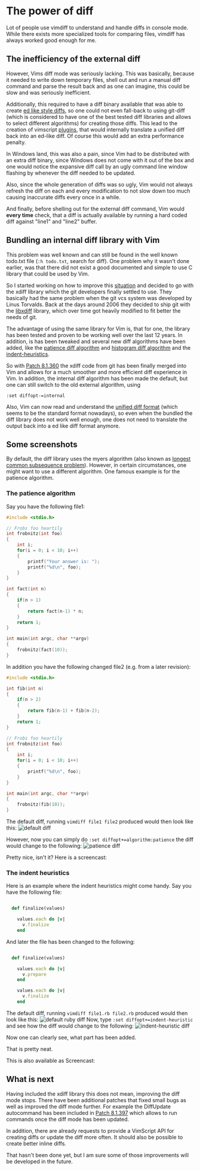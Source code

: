# The power of diff

Lot of people use vimdiff to understand and handle diffs in console
mode. While there exists more specialized tools for comparing files,
vimdiff has always worked good enough for me.

## The inefficiency of the external diff

However, Vims diff mode was seriously lacking. This was basically,
because it needed to write down temporary files, shell out and run a
manual diff command and parse the result back and as one can imagine,
this could be slow and was seriously inefficient.

Additionally, this required to have a diff binary available that was
able to create [ed like style diffs][0], so one could not even fall-back
to using git-diff (which is considered to have one of the best tested
diff libraries and allows to select different algorithms) for creating
those diffs. This lead to the creation of vimscript [plugins][1], that
would internally translate a unified diff back into an ed-like diff. Of
course this would add an extra performance penalty.

In Windows land, this was also a pain, since Vim had to be distributed with
an extra diff binary, since Windows does not come with it out of the box
and one would notice the expansive diff call by an ugly command line
window flashing by whenever the diff needed to be updated.

Also, since the whole generation of diffs was so ugly, Vim would not
always refresh the diff on each and every modification to not slow down
too much causing inaccurate diffs every once in a while.

And finally, before shelling out for the external diff command, Vim
would **every time** check, that a diff is actually available by running
a hard coded diff against "line1" and "line2" buffer.

## Bundling an internal diff library with Vim

This problem was well known and can still be found in the well known
todo.txt file (`:h todo.txt`, search for diff). One problem why it
wasn't done earlier, was that there did not exist a good documented and
simple to use C library that could be used by Vim.

So I started working on how to improve this [situation][2] and decided
to go with the xdiff library which the git developers finally settled to
use. They basically had the same problem when the git vcs system was
developed by Linus Torvalds. Back at the days around 2006 they decided
to ship git with the [libxdiff][3] library, which over time got heavily
modified to fit better the needs of git.

The advantage of using the same library for Vim is, that for one, the
library has been tested and proven to be working well over the last
12 years. In addition, is has been tweaked and several new diff
algorithms have been added, like the [patience diff algorithm][4] and
[histogram diff algorithm][5] and the [indent-heuristics][6].

So with [Patch 8.1.360][7] the xdiff code from git has been finally
merged into Vim and allows for a much smoother and more efficient diff
experience in Vim. In addition, the internal diff algorithm has been
made the default, but one can still switch to the old external
algorithm, using

    :set diffopt-=internal

Also, Vim can now read and understand the [unified diff format][8]
(which seems to be the standard format nowadays), so even when the
bundled the diff library does not work well enough, one does not need to
translate the output back into a ed like diff format anymore.

## Some screenshots

By default, the diff library uses the myers algorithm (also known as
[longest common subsequence problem][9]). However, in certain
circumstances, one might want to use a different algorithm. One famous
example is for the patience algorithm.

### The patience algorithm

Say you have the following file1:

```c
#include <stdio.h>

// Frobs foo heartily
int frobnitz(int foo)
{
    int i;
    for(i = 0; i < 10; i++)
    {
        printf("Your answer is: ");
        printf("%d\n", foo);
    }
}

int fact(int n)
{
    if(n > 1)
    {
        return fact(n-1) * n;
    }
    return 1;
}

int main(int argc, char **argv)
{
    frobnitz(fact(10));
}
```

In addition you have the following changed file2 (e.g. from a later revision):
```c
#include <stdio.h>

int fib(int n)
{
    if(n > 2)
    {
        return fib(n-1) + fib(n-2);
    }
    return 1;
}

// Frobs foo heartily
int frobnitz(int foo)
{
    int i;
    for(i = 0; i < 10; i++)
    {
        printf("%d\n", foo);
    }
}

int main(int argc, char **argv)
{
    frobnitz(fib(10));
}
```

The default diff, running `vimdiff file1 file2` produced would then look like this:
![default diff](https://github.com/chrisbra/vim-diff-enhanced/blob/master/default_diff.png)

However, now you can simply do `:set diffopt+=algorithm:patience` the
diff would change to the following:
![patience diff](https://raw.githubusercontent.com/chrisbra/vim-diff-enhanced/master/histogram_diff.png)

Pretty nice, isn't it?
Here is a screencast:
<script id="asciicast-YL035raOlEbadoWNLpj5cBXan" src="https://asciinema.org/a/YL035raOlEbadoWNLpj5cBXan.js" async></script>

### The indent heuristics

Here is an example where the indent heuristics might come handy. Say you have the following file:

```ruby

  def finalize(values)

    values.each do |v|
      v.finalize
    end
```

And later the file has been changed to the following:

```ruby

  def finalize(values)

    values.each do |v|
      v.prepare
    end

    values.each do |v|
      v.finalize
    end
```

The default diff, running `vimdiff file1.rb file2.rb` produced would then look like this:
![default ruby diff](https://i.imgur.com/nCUkO7D.png)
Now, type `:set diffopt+=indent-heuristic` and see how the diff would change to the following:
![indent-heuristic diff](https://i.imgur.com/HQ4bDHC.png)

Now one can clearly see, what part has been added.

That is pretty neat.

This is also available as Screencast:
<script id="asciicast-QyIhLUUmwMdpzIjRhkdcPdUyx" src="https://asciinema.org/a/QyIhLUUmwMdpzIjRhkdcPdUyx.js" async></script>

## What is next

Having included the xdiff library this does not mean, improving the diff
mode stops. There have been additional patches that fixed small bugs as
well as improved the diff mode further. For example the DiffUpdate
autocommand has been included in [Patch 8.1.397][10] which allows to run
commands once the diff mode has been updated.

In addition, there are already requests to provide a VimScript API for
creating diffs or update the diff more often. It should also be possible
to create better inline diffs.

That hasn't been done yet, but I am sure some of those improvements will
be developed in the future.


[0]: https://en.wikipedia.org/wiki/Diff#Edit_script
[1]: https://github.com/chrisbra/vim-diff-enhanced
[2]: https://github.com/vim/vim/pull/2732
[3]: http://www.xmailserver.org/xdiff-lib.html
[4]: https://bramcohen.livejournal.com/73318.html
[5]: https://stackoverflow.com/a/32367597/789222
[6]: https://hackernoon.com/whats-new-in-git-2-11-64860aea6c4f#892c
[7]: https://github.com/vim/vim/commit/e828b7621cf9065a3582be0c4dd1e0e846e335bf
[8]: https://en.wikipedia.org/wiki/Diff#Unified_format
[9]: https://en.wikipedia.org/wiki/Longest_common_subsequence_problem
[10]: https://github.com/vim/vim/releases/tag/v8.1.0397
